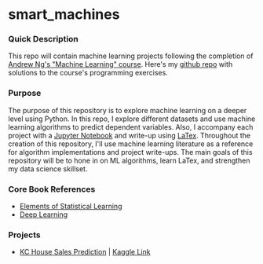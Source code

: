 # smart_machines

### Quick Description
This repo will contain machine learning projects following the completion of [Andrew Ng's "Machine Learning" course](https://www.coursera.org/learn/machine-learning). Here's my [github repo](https://github.com/g2ransom/coursera_ml) with solutions to the course's programming exercises.

### Purpose
The purpose of this repository is to explore machine learning on a deeper level using Python. In this repo, I explore different datasets and use machine learning algorithms to predict dependent variables. Also, I accompany
each project with a [Jupyter Notebook](http://jupyter.org/) and write-up using [LaTex](https://www.latex-project.org/). Throughout the creation of this repository, I'll use machine learning literature as a reference for algorithm implementations and project write-ups. The main goals of this repository will be to hone in on ML algorithms, learn LaTex, and strengthen my data science skillset.

### Core Book References
* [Elements of Statistical Learning](https://web.stanford.edu/~hastie/ElemStatLearn/)
* [Deep Learning](http://www.deeplearningbook.org/)

### Projects
* [KC House Sales Prediction](https://github.com/g2ransom/smart_machines/tree/master/kc_house) | [Kaggle Link](https://www.kaggle.com/harlfoxem/housesalesprediction)
